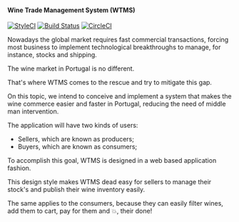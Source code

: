 #### Wine Trade Management System (WTMS)
[![StyleCI](https://styleci.io/repos/120551563/shield?branch=master)](https://styleci.io/repos/120551563)
[![Build Status](https://travis-ci.org/RafaelMLMacedo/wine-and-vine.svg?branch=master)](https://travis-ci.org/RafaelMLMacedo/wine-and-vine)
[![CircleCI](https://circleci.com/gh/RafaelMLMacedo/wine-and-vine/tree/master.svg?style=svg)](https://circleci.com/gh/RafaelMLMacedo/wine-and-vine/tree/master)

Nowadays the global market requires fast commercial transactions, forcing most business to implement technological 
breakthroughs to manage, for instance, stocks and shipping.

The wine market in Portugal is no different.

That's where WTMS comes to the rescue and try to mitigate this gap.

On this topic, we intend to conceive and implement a system that makes the wine commerce easier and faster in Portugal,
reducing the need of middle man intervention.

The application will have two kinds of users:
- Sellers, which are known as producers;
- Buyers, which are known as consumers;

To accomplish this goal, WTMS is designed in a web based application fashion.

This design style makes WTMS dead easy for sellers to manage their stock's and publish their wine inventory easily. 

The same applies to the consumers, because they can easily filter wines, add them to cart, pay for them and :boom:,
their done!